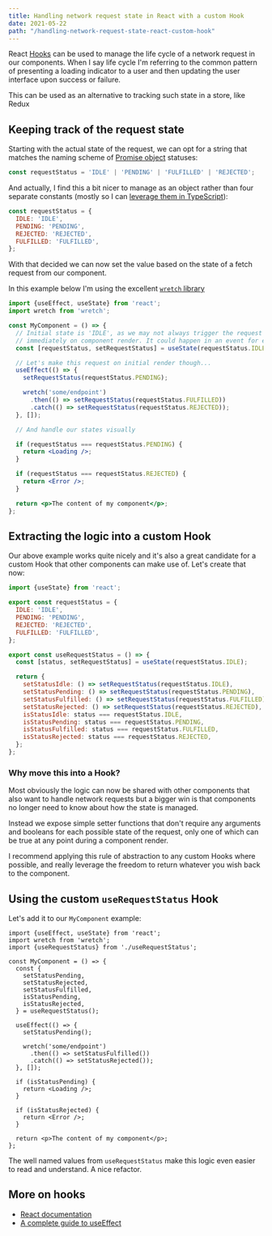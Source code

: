 ```yaml
---
title: Handling network request state in React with a custom Hook
date: 2021-05-22
path: "/handling-network-request-state-react-custom-hook"
---
```


React [Hooks](https://reactjs.org/docs/hooks-intro.html) can be used to manage the
life cycle of a network request in our components. When I say life cycle I'm
referring to the common pattern of presenting a loading indicator to a user and
then updating the user interface upon success or failure.

This can be used as an alternative to tracking such state in a store, like Redux

## Keeping track of the request state

Starting with the actual state of the request, we can opt for a string that
matches the naming scheme of [Promise
object](https://developer.mozilla.org/en-US/docs/Web/JavaScript/Reference/Global_Objects/Promise)
statuses:

```js
const requestStatus = 'IDLE' | 'PENDING' | 'FULFILLED' | 'REJECTED';
```

And actually, I find this a bit nicer to manage as an object rather than four
separate constants (mostly so I can [leverage them in TypeScript](https://maxheiber.medium.com/alternatives-to-typescript-enums-50e4c16600b1)):

```js
const requestStatus = {
  IDLE: 'IDLE',
  PENDING: 'PENDING',
  REJECTED: 'REJECTED',
  FULFILLED: 'FULFILLED',
};
```

With that decided we can now set the value based on the state of a fetch request
from our component.

In this example below I'm using the excellent [`wretch` library](https://github.com/elbywan/wretch)

```jsx
import {useEffect, useState} from 'react';
import wretch from 'wretch';

const MyComponent = () => {
  // Initial state is 'IDLE', as we may not always trigger the request
  // immediately on component render. It could happen in an event for example
  const [requestStatus, setRequestStatus] = useState(requestStatus.IDLE);

  // Let's make this request on initial render though...
  useEffect(() => {
    setRequestStatus(requestStatus.PENDING);

    wretch('some/endpoint')
      .then(() => setRequestStatus(requestStatus.FULFILLED))
      .catch(() => setRequestStatus(requestStatus.REJECTED));
  }, []);

  // And handle our states visually

  if (requestStatus === requestStatus.PENDING) {
    return <Loading />;
  }

  if (requestStatus === requestStatus.REJECTED) {
    return <Error />;
  }

  return <p>The content of my component</p>;
};
```

## Extracting the logic into a custom Hook

Our above example works quite nicely and it's also a great candidate for a
custom Hook that other components can make use of. Let's create that now:

```js
import {useState} from 'react';

export const requestStatus = {
  IDLE: 'IDLE',
  PENDING: 'PENDING',
  REJECTED: 'REJECTED',
  FULFILLED: 'FULFILLED',
};

export const useRequestStatus = () => {
  const [status, setRequestStatus] = useState(requestStatus.IDLE);

  return {
    setStatusIdle: () => setRequestStatus(requestStatus.IDLE),
    setStatusPending: () => setRequestStatus(requestStatus.PENDING),
    setStatusFulfilled: () => setRequestStatus(requestStatus.FULFILLED),
    setStatusRejected: () => setRequestStatus(requestStatus.REJECTED),
    isStatusIdle: status === requestStatus.IDLE,
    isStatusPending: status === requestStatus.PENDING,
    isStatusFulfilled: status === requestStatus.FULFILLED,
    isStatusRejected: status === requestStatus.REJECTED,
  };
};
```

### Why move this into a Hook?

Most obviously the logic can now be shared with other components that also
want to handle network requests but a bigger win is that components no longer
need to know about how the state is managed.

Instead we expose simple setter functions that don't require any arguments and
booleans for each possible state of the request, only one of which can be true
at any point during a component render.

I recommend applying this rule of abstraction to any custom Hooks where
possible, and really leverage the freedom to return whatever you wish back to
the component.

## Using the custom `useRequestStatus` Hook

Let's add it to our `MyComponent` example:

```jsx{3,5-12,15,18-19,22,26}
import {useEffect, useState} from 'react';
import wretch from 'wretch';
import {useRequestStatus} from './useRequestStatus';

const MyComponent = () => {
  const {
    setStatusPending,
    setStatusRejected,
    setStatusFulfilled,
    isStatusPending,
    isStatusRejected,
  } = useRequestStatus();

  useEffect(() => {
    setStatusPending();

    wretch('some/endpoint')
      .then(() => setStatusFulfilled())
      .catch(() => setStatusRejected());
  }, []);

  if (isStatusPending) {
    return <Loading />;
  }

  if (isStatusRejected) {
    return <Error />;
  }

  return <p>The content of my component</p>;
};
```

The well named values from `useRequestStatus` make this logic even easier to
read and understand. A nice refactor.

## More on hooks

* [React documentation](https://reactjs.org/docs/hooks-intro.html)
* [A complete guide to useEffect](https://overreacted.io/a-complete-guide-to-useeffect/)
